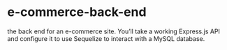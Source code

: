 # e-commerce-back-end
the back end for an e-commerce site. You’ll take a working Express.js API and configure it to use Sequelize to interact with a MySQL database.
